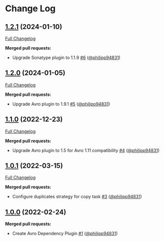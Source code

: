 # Change Log

## [1.2.1](https://github.com/bakdata/gradle-avro-dependency-plugin/tree/1.2.1) (2024-01-10)
[Full Changelog](https://github.com/bakdata/gradle-avro-dependency-plugin/compare/1.2.0...1.2.1)

**Merged pull requests:**

- Upgrade Sonatype plugin to 1.1.9 [\#6](https://github.com/bakdata/gradle-avro-dependency-plugin/pull/6) ([@philipp94831](https://github.com/philipp94831))

## [1.2.0](https://github.com/bakdata/gradle-avro-dependency-plugin/tree/1.2.0) (2024-01-05)
[Full Changelog](https://github.com/bakdata/gradle-avro-dependency-plugin/compare/1.1.0...1.2.0)

**Merged pull requests:**

- Upgrade Avro plugin to 1.9.1 [\#5](https://github.com/bakdata/gradle-avro-dependency-plugin/pull/5) ([@philipp94831](https://github.com/philipp94831))

## [1.1.0](https://github.com/bakdata/gradle-avro-dependency-plugin/tree/1.1.0) (2022-12-23)
[Full Changelog](https://github.com/bakdata/gradle-avro-dependency-plugin/compare/1.0.1...1.1.0)

**Merged pull requests:**

- Upgrade Avro plugin to 1.5 for Avro 1.11 compatibility [\#4](https://github.com/bakdata/gradle-avro-dependency-plugin/pull/4) ([@philipp94831](https://github.com/philipp94831))

## [1.0.1](https://github.com/bakdata/gradle-avro-dependency-plugin/tree/1.0.1) (2022-03-15)
[Full Changelog](https://github.com/bakdata/gradle-avro-dependency-plugin/compare/1.0.0...1.0.1)

**Merged pull requests:**

- Configure duplicates strategy for copy task [\#3](https://github.com/bakdata/gradle-avro-dependency-plugin/pull/3) ([@philipp94831](https://github.com/philipp94831))

## [1.0.0](https://github.com/bakdata/gradle-avro-dependency-plugin/tree/1.0.0) (2022-02-24)

**Merged pull requests:**

- Create Avro Dependency Plugin [\#1](https://github.com/bakdata/gradle-avro-dependency-plugin/pull/1) ([@philipp94831](https://github.com/philipp94831))

